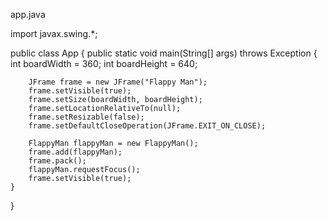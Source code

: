 app.java

import javax.swing.*;

public class App {
    public static void main(String[] args) throws Exception {
        int boardWidth = 360;
        int boardHeight = 640;
    

        JFrame frame = new JFrame("Flappy Man");
        frame.setVisible(true);
		frame.setSize(boardWidth, boardHeight);
        frame.setLocationRelativeTo(null);
        frame.setResizable(false);
        frame.setDefaultCloseOperation(JFrame.EXIT_ON_CLOSE);

        FlappyMan flappyMan = new FlappyMan();
        frame.add(flappyMan);
        frame.pack();
        flappyMan.requestFocus();
        frame.setVisible(true);
    }
}
